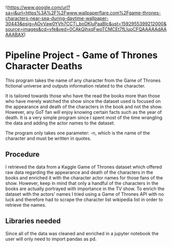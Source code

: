 !(https://www.google.com/url?sa=i&url=https%3A%2F%2Fwww.wallpaperflare.com%2Fgame-thrones-characters-near-sea-during-daytime-wallpaper-30443&psig=AOvVaw0YVh7CCTj_boDKluPaaBlc&ust=1592955399212000&source=images&cd=vfe&ved=0CAkQjhxqFwoTCMCEt7fLluoCFQAAAAAdAAAAABAX)

# Pipeline Project - Game of Thrones Character Deaths
This program takes the name of any character from the Game of Thrones fictional universe and outputs information related to the character. 

It is tailored towards those who have the read the books more than those who have merely watched the show since the dataset used is focused on the appearance and death of the characters in the book and not the show. However, any GoT fan will enjoy knowing certain facts such as the year of death. It is a very simple program since I spent most of the time wrangling the data and adding the actor names to the dataset. 

The program only takes one parameter: -n, which is the name of the character and must be written in quotes.

## Procedure

I retrieved the data from a Kaggle Game of Thrones dataset which offered raw data regarding the appearance and death of the characters in the books and enriched it with the character actor names for those fans of the show. However, keep in mind that only a handful of the characters in the books are actually portrayed with importance in the TV show. To enrich the dataset with the actors' names I tried using a Game of Thrones API with no luck and therefore had to scrape the character list wikipedia list in order to retrieve the names. 

## Libraries needed
Since all of the data was cleaned and enriched in a jupyter notebook the user will only need to import pandas as pd. 

